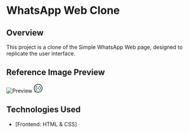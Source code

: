 # WhatsApp Web Clone

## Overview

This project is a clone of the Simple WhatsApp Web page, designed to replicate the user interface.

## Reference Image Preview
![Preview](./page-reference-preview.png)
![Alt text](assets/icons/channels.png)
## Technologies Used

- [Frontend: HTML & CSS]